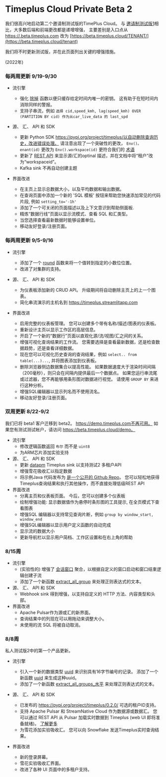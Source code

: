 # Timeplus Cloud Private Beta 2

我们很高兴地启动第二个邀请制测试版的TimePlus Cloud。 与 [邀请制测试版1](private-beta-1)相比，大多数后端和前端更改都是递增增强， 主要差别是入口点从 [https://.beta.timeplus.com](https://tenant.beta.timeplus.com) 改为 [https://beta.timeplus.cloud/TENANT/](https://beta.timeplus.cloud/tenant)

我们将不时更新测试版，并在此页面列出关键的增强措施。

(2022年)

### 每两周更新 9/19-9/30

* 流引擎
  * 强化 [除掉](functions#dedup) 函数以便只缓存给定时间内唯一的密钥。 这有助于在短时间内消除同样的警报。
  * 支持子串流，例如 `选择 cid,speed_kmh, lag(speed_kmh) OVER (PARTITION BY cid) 作为从car_live_data 的 last_spd`
* 源、 汇、 API 和 SDK
  * 更新 Python SDK https://pypi.org/project/timeplus/以自动删除查询历史，改进错误处理。 请注意出现了一个突破性的更改， `Env()。 enant(id)` 更改为 `Env().workspace(id)` 更符合我们的 [术语](glossary#workspace)
  * 更新了 [REST API](/rest) 来显示源/汇的optinal 描述，并在文档中将“租户”改为“workspaceid”。
  * Kafka sink 不再自动创建主题

* 界面改进
  * 在主页上显示总数据大小，以及平均数据和输出数据。
  * 在查询页面中添加一个新的 'SQL 模板' 按钮来帮助您快速添加常见的代码片段, 例如 `setting_to='-1h'`
  * 添加了一个可关闭的页面描述以及上下文意识到帮助侧面板.
  * 精炼“数据行线”页面以显示流模式、查看 SQL 和汇类型。
  * 当您选择查看最新数据时能够设置单位。
  * 移动友好登录/注册页面。

### 每两周更新 9/5-9/16

* 流引擎
  * 添加了一个 [round](functions#round) 函数来将一个值转到指定的小数位位置。
  * 改进了对集群的支持。
* 源、 汇、 API 和 SDK
  * 为仪表板添加新的 CRUD API。 升级期间将自动删除主页上的上一个图表。
  * 简化串流演示的主机名到 https://timeplus.streamlitapp.com

* 界面改进
  * 启用完整的仪表板管理。 您可以创建多个带有名称/描述/图表的仪表板。
  * 重新设计主页以显示工作区的高层信息。
  * 开启了一个新的“数据行”页面以直观化源/流/视图/汇之间的关系。
  * 增强可视化查询结果的工作流。 您需要选择是查看最新数据，还是检查数据趋势，还是查看详细数据。
  * 现在您可以可视化历史查询的查询结果，例如 `select.. from table(...)...`, 并将图表添加到仪表板。
  * 删除浏览器侧边数据集合以提高性能。 如果数据速度大于渲染时间间隔（200毫秒），则只会在间隔内提供最后一个数据点。  如果您运行串流尾或过滤器，您不再能够用条形图对数据进行视觉。 请使用 `GROUP BY` 来进行这种分析。
  * 增强SQL编辑器以显示列名而不使用流名。
  * 移动友好登录/注册页面。

### 双周更新 8/22-9/2

我们已将 beta1 客户迁移到 beta2。 https://demo.timeplus.com不再可用。 如果您有测试测试帐户，请访问 https://beta.timeplus.cloud/demo。

* 流引擎
  * 修改逻辑函数返回 `布尔` 而不是 `uint8`
  * 为ARM芯片添加实验支持
* 源、 汇、 API 和 SDK
  * 更新 [datapm](https://datapm.io/docs/quick-start/) Timeplus sink 以支持测试2 多租户API
  * 增强雪花吸收汇以指定数据
  * 将示例Java 代码发布为 [是一个公开的 Github Repo](https://github.com/timeplus-io/java-demo)。 您可以轻松地获得Timeplus查询结果和执行其他操作，而不直接处理低级REST API
* 界面改进
  * 分离主页和仪表板页面。 今后，您可以创建多个仪表板
  * 绘制增强功能: 显示数据值作为悬停时条形图的工具提示, 在全页模式下查看图表
  * 增强SQL 编辑器以支持常见查询片断，例如 `group by window_start, window_end`
  * 增强SQL编辑器以显示用户定义函数的自动完成
  * 显示流的数据大小
  * 更新导航栏以显示用户简档、工作区设置和在右上角的帮助

### 8/15周

* 流引擎
  * (实验性的) 增强了 [会话窗口](functions_for_streaming#session) 聚合，以根据自定义的窗口启动和窗口结束逻辑创建子流
  * 添加了一个新函数 [extract_all_group](functions#extract_all_groups) 来处理正则表达式的文本。
* 源、 汇、 API 和 SDK
  * Webhook sink 得到增强，以支持自定义的 HTTP 方法、内容类型和头部。
* 界面改进
  * Apache Pulsar作为源或汇的新界面。
  * 查询结果中的列现在可以用拖动来调整大小。
  * 未使用的流 SQL 将被自动取消。

### 8/8周

私人测试版2中的第一个产品更新。

* 流引擎
  * 引入一个新的数据类型 [uuid](datatypes) 来识别具有16字节编号的记录。 添加了一个新函数 [uuid](functions#uuid) 来生成这种uuid。
  * 添加了一个新函数 [extract_all_groups_水平](functions#extract_all_groups_horizontal) 来处理正则表达式的文本。

* 源、 汇、 API 和 SDK
  * 已发布的 https://pypi.org/project/timeplus/0.2.0/ 可选的租户ID支持。
  * 支持 Apache Pulsar 和 StreamNative Cloud 作为数据源或数据汇。 您可以通过 REST API 从 Pulsar 加载实时数据到 Timeplus (web UI 即将准备就绪)。 [了解更多](ingestion#pulsar)
  * 为雪花添加实验吸收汇。 您可以向 Snowflake 发送Timeplus实时查询结果。
* 界面改进
  * 新的登录屏幕。
  * 雪花实验吸收汇界面。
  * 改进了各种 UI 页面中的多租户支持。
